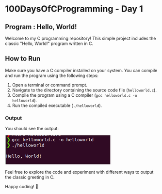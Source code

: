 # 100DaysOfCProgramming - Day 1

## Program : Hello, World! 

Welcome to my C programming repository! This simple project includes the classic "Hello, World!" program written in C.

## How to Run

Make sure you have a C compiler installed on your system. You can compile and run the program using the following steps:

1. Open a terminal or command prompt.
2. Navigate to the directory containing the source code file (`helloworld.c`).
3. Compile the program using a C compiler (`gcc helloworld.c -o helloworld`).
4. Run the compiled executable (`./helloworld`).

### Output

You should see the output:

![Hello, World! Output](helloworld.png)

Feel free to explore the code and experiment with different ways to output the classic greeting in C.

Happy coding! 🚀
